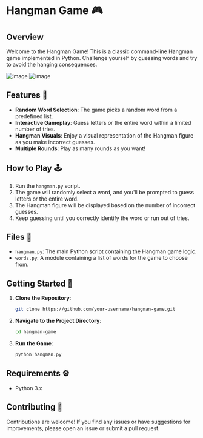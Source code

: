 # Hangman Game 🎮

## Overview

Welcome to the Hangman Game! This is a classic command-line Hangman game implemented in Python. Challenge yourself by guessing words and try to avoid the hanging consequences.

![image](https://github.com/Gwala-1413/hangman-game/assets/115860146/364f5a81-d454-4fc7-899b-a3099d01ba6a)
![image](https://github.com/Gwala-1413/hangman-game/assets/115860146/9fd4c6b3-3e51-41b5-a2b6-2a224d639ecc)


## Features 🚀

- **Random Word Selection**: The game picks a random word from a predefined list.
- **Interactive Gameplay**: Guess letters or the entire word within a limited number of tries.
- **Hangman Visuals**: Enjoy a visual representation of the Hangman figure as you make incorrect guesses.
- **Multiple Rounds**: Play as many rounds as you want!

## How to Play 🕹️

1. Run the `hangman.py` script.
2. The game will randomly select a word, and you'll be prompted to guess letters or the entire word.
3. The Hangman figure will be displayed based on the number of incorrect guesses.
4. Keep guessing until you correctly identify the word or run out of tries.

## Files 📂

- `hangman.py`: The main Python script containing the Hangman game logic.
- `words.py`: A module containing a list of words for the game to choose from.

## Getting Started 🚀

1. **Clone the Repository**:

   ```bash
   git clone https://github.com/your-username/hangman-game.git
   ```

2. **Navigate to the Project Directory**:

   ```bash
   cd hangman-game
   ```

3. **Run the Game**:

   ```bash
   python hangman.py
   ```

## Requirements ⚙️

- Python 3.x

## Contributing 🤝

Contributions are welcome! If you find any issues or have suggestions for improvements, please open an issue or submit a pull request.

